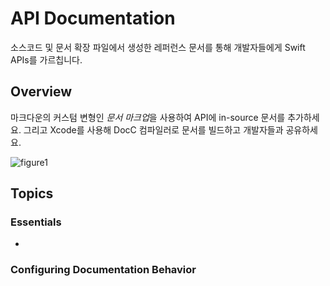 # API Documentation

소스코드 및 문서 확장 파일에서 생성한 레퍼런스 문서를 통해 개발자들에게 Swift APIs를 가르칩니다.

## Overview

마크다운의 커스텀 변형인 *문서 마크업*을 사용하여 API에 in-source 문서를 추가하세요. 그리고 Xcode를 사용해 DocC 컴파일러로 문서를 빌드하고 개발자들과 공유하세요.

![figure1](API-Documentation-figure1.png)

## Topics

### Essentials

- 

### Configuring Documentation Behavior
